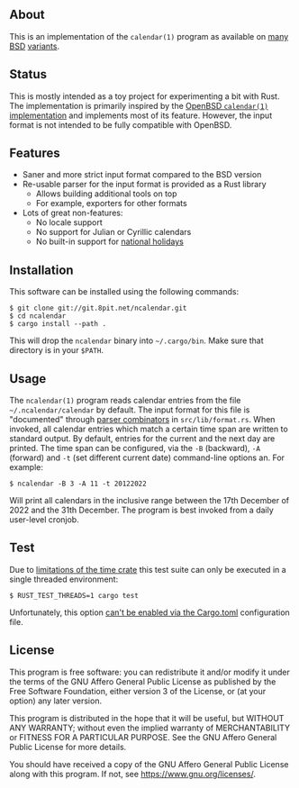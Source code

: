 ## About

This is an implementation of the `calendar(1)` program as available on [many][openbsd calendar] [BSD][freebsd calendar] [variants][netbsd calendar].

## Status

This is mostly intended as a toy project for experimenting a bit with Rust.
The implementation is primarily inspired by the [OpenBSD `calendar(1)` implementation](https://man.openbsd.org/calendar) and implements most of its feature.
However, the input format is not intended to be fully compatible with OpenBSD.

## Features

* Saner and more strict input format compared to the BSD version
* Re-usable parser for the input format is provided as a Rust library
    * Allows building additional tools on top
    * For example, exporters for other formats
* Lots of great non-features:
    * No locale support
    * No support for Julian or Cyrillic calendars
    * No built-in support for [national holidays][openbsd ostern.c]

## Installation

This software can be installed using the following commands:

    $ git clone git://git.8pit.net/ncalendar.git
    $ cd ncalendar
    $ cargo install --path .

This will drop the `ncalendar` binary into `~/.cargo/bin`.
Make sure that directory is in your `$PATH`.

## Usage

The `ncalendar(1)` program reads calendar entries from the file `~/.ncalendar/calendar` by default.
The input format for this file is "documented" through [parser combinators][parser combinators wk] in `src/lib/format.rs`.
When invoked, all calendar entries which match a certain time span are written to standard output.
By default, entries for the current and the next day are printed.
The time span can be configured, via the `-B` (backward), `-A` (forward) and `-t` (set different current date) command-line options an.
For example:

    $ ncalendar -B 3 -A 11 -t 20122022

Will print all calendars in the inclusive range between the 17th December of 2022 and the 31th December.
The program is best invoked from a daily user-level cronjob.

## Test

Due to [limitations of the time crate][time crate threads] this test suite can only be executed in a single threaded environment:

    $ RUST_TEST_THREADS=1 cargo test

Unfortunately, this option [can't be enabled via the Cargo.toml][cargo defopts] configuration file.

## License

This program is free software: you can redistribute it and/or modify it
under the terms of the GNU Affero General Public License as published by
the Free Software Foundation, either version 3 of the License, or (at
your option) any later version.

This program is distributed in the hope that it will be useful, but
WITHOUT ANY WARRANTY; without even the implied warranty of
MERCHANTABILITY or FITNESS FOR A PARTICULAR PURPOSE. See the GNU Affero
General Public License for more details.

You should have received a copy of the GNU Affero General Public License
along with this program. If not, see <https://www.gnu.org/licenses/>.

[openbsd calendar]: https://man.openbsd.org/calendar
[freebsd calendar]: https://www.freebsd.org/cgi/man.cgi?query=calendar
[netbsd calendar]: https://man.netbsd.org/calendar.1
[time crate threads]: https://github.com/time-rs/time/issues/538
[cargo defopts]: https://github.com/rust-lang/cargo/issues/8430
[parser combinators wk]: https://en.wikipedia.org/wiki/Parser_combinator
[openbsd ostern.c]: https://github.com/openbsd/src/blob/47f32dc2b6cade03c63e7f98f4f715cb45238c6e/usr.bin/calendar/ostern.c
